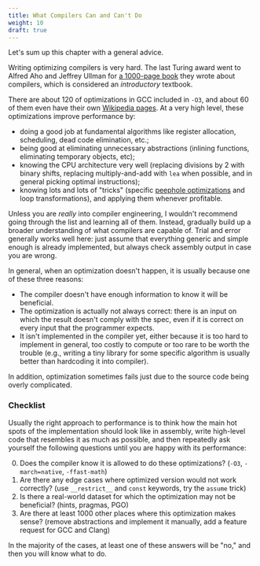 ```yaml
---
title: What Compilers Can and Can't Do
weight: 10
draft: true
---
```


Let's sum up this chapter with a general advice.

Writing optimizing compilers is very hard. The last Turing award went to Alfred Aho and Jeffrey Ullman for [a 1000-page book](https://www.amazon.com/Compilers-Principles-Techniques-Tools-2nd/dp/0321486811/ref=pd_sbs_2?pd_rd_w=UZXK6&pf_rd_p=2419a049-62bf-452e-b0d0-ca5b7e35a7b4&pf_rd_r=AR7FPK4XQJD91HGS4PA3&pd_rd_r=2c8dc8d5-d0b8-40f3-b413-dbc23caaff70&pd_rd_wg=HsK5g&pd_rd_i=0321486811&psc=1) they wrote about compilers, which is considered an *introductory* textbook.

There are about 120 of optimizations in GCC included in `-O3`, and about 60 of them even have their own [Wikipedia pages](https://en.wikipedia.org/wiki/Category:Compiler_optimizations). At a very high level, these optimizations improve performance by:

- doing a good job at fundamental algorithms like register allocation, scheduling, dead code elimination, etc.;
- being good at eliminating unnecessary abstractions (inlining functions, eliminating temporary objects, etc);
- knowing the CPU architecture very well (replacing divisions by 2 with binary shifts, replacing multiply-and-add with `lea` when possible, and in general picking optimal instructions);
- knowing lots and lots of "tricks" (specific [peephole optimizations](https://en.wikipedia.org/wiki/Peephole_optimization) and loop transformations), and applying them whenever profitable.

Unless you are *really* into compiler engineering, I wouldn't recommend going through the list and learning all of them. Instead, gradually build up a broader understanding of what compilers are capable of. Trial and error generally works well here: just assume that everything generic and simple enough is already implemented, but always check assembly output in case you are wrong.

In general, when an optimization doesn't happen, it is usually because one of these three reasons:

- The compiler doesn't have enough information to know it will be beneficial.
- The optimization is actually not always correct: there is an input on which the result doesn't comply with the spec, even if it is correct on every input that the programmer expects.
- It isn't implemented in the compiler yet, either because it is too hard to implement in general, too costly to compute or too rare to be worth the trouble (e.g., writing a tiny library for some specific algorithm is usually better than hardcoding it into compiler).

In addition, optimization sometimes fails just due to the source code being overly complicated.

### Checklist

Usually the right approach to performance is to think how the main hot spots of the implementation should look like in assembly, write high-level code that resembles it as much as possible, and then repeatedly ask yourself the following questions until you are happy with its performance:

0. Does the compiler know it is allowed to do these optimizations? (`-O3`, `-march=native`, `-ffast-math`)
1. Are there any edge cases where optimized version would not work correctly? (use `__restrict__` and `const` keywords, try the `assume` trick)
2. Is there a real-world dataset for which the optimization may not be beneficial? (hints, pragmas, PGO)
3. Are there at least 1000 other places where this optimization makes sense? (remove abstractions and implement it manually, add a feature request for GCC and Clang)

In the majority of the cases, at least one of these answers will be "no," and then you will know what to do.
